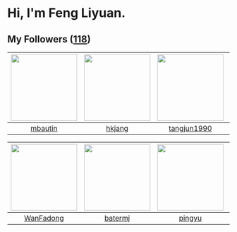 # Hi, I'm Feng Liyuan.

## My Followers ([118](https://github.com/SunRunAway?tab=followers))

| <img src="https://avatars.githubusercontent.com/u/552936?v=4" width="150" height="150" /> | <img src="https://avatars.githubusercontent.com/u/3069493?v=4" width="150" height="150" /> | <img src="https://avatars.githubusercontent.com/u/7368838?v=4" width="150" height="150" /> | <img src="https://avatars.githubusercontent.com/u/28560740?v=4" width="150" height="150" /> |
| :---------------------------------------------------------------------------------------: | :----------------------------------------------------------------------------------------: | :----------------------------------------------------------------------------------------: | :-----------------------------------------------------------------------------------------: |
|                           [mbautin](https://github.com/mbautin)                           |                             [hkjang](https://github.com/hkjang)                            |                        [tangjun1990](https://github.com/tangjun1990)                       |                          [xiamengru](https://github.com/xiamengru)                          |

| <img src="https://avatars.githubusercontent.com/u/10414494?v=4" width="150" height="150" /> | <img src="https://avatars.githubusercontent.com/u/250445?v=4" width="150" height="150" /> | <img src="https://avatars.githubusercontent.com/u/1907938?v=4" width="150" height="150" /> | <img src="https://avatars.githubusercontent.com/u/5670704?v=4" width="150" height="150" /> |
| :-----------------------------------------------------------------------------------------: | :---------------------------------------------------------------------------------------: | :----------------------------------------------------------------------------------------: | :----------------------------------------------------------------------------------------: |
|                          [WanFadong](https://github.com/WanFadong)                          |                           [batermj](https://github.com/batermj)                           |                             [pingyu](https://github.com/pingyu)                            |                            [saukymo](https://github.com/saukymo)                           |